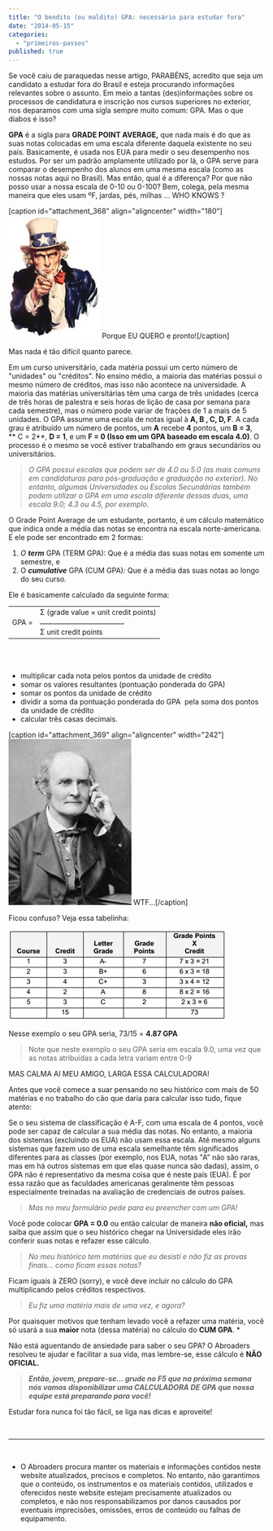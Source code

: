 ```yaml
---
title: "O bendito (ou maldito) GPA: necessário para estudar fora"
date: "2014-05-15"
categories: 
  - "primeiros-passos"
published: true
---
```


Se você caiu de paraquedas nesse artigo, PARABÉNS, acredito que seja um candidato a estudar fora do Brasil e esteja procurando informações relevantes sobre o assunto. Em meio a tantas (des)informações sobre os processos de candidatura e inscrição nos cursos superiores no exterior, nos deparamos com uma sigla sempre muito comum: GPA. Mas o que diabos é isso?

**GPA** é a sigla para **GRADE POINT AVERAGE,** que nada mais é do que as suas notas colocadas em uma escala diferente daquela existente no seu país. Basicamente, é usada nos EUA para medir o seu desempenho nos estudos. Por ser um padrão amplamente utilizado por lá, o GPA serve para comparar o desempenho dos alunos em uma mesma escala (como as nossas notas aqui no Brasil). Mas então, qual é a diferença? Por que não posso usar a nossa escala de 0-10 ou 0-100? Bem, colega, pela mesma maneira que eles usam ºF, jardas, pés, milhas ... WHO KNOWS ?

\[caption id="attachment\_368" align="aligncenter" width="180"\][![](images/Uncle20Sam.jpg)](http://www.abroaders.com.br/wp-content/uploads/2014/05/Uncle20Sam.jpg) Porque EU QUERO e pronto!\[/caption\]

Mas nada é tão difícil quanto parece.

Em um curso universitário, cada matéria possui um certo número de "unidades" ou "créditos". No ensino médio, a maioria das matérias possui o mesmo número de créditos, mas isso não acontece na universidade. A maioria das matérias universitárias têm uma carga de três unidades (cerca de três horas de palestra e seis horas de lição de casa por semana para cada semestre), mas o número pode variar de frações de 1 a mais de 5 unidades. O GPA assume uma escala de notas igual à **A, B , C, D, F**. A cada grau é atribuído um número de pontos, um **A** recebe **4** pontos, um **B = 3**, ** C = 2**, **D = 1**, e um **F = 0 (Isso em um GPA baseado em escala 4.0)**. O processo é o mesmo se você estiver trabalhando em graus secundários ou universitários.

> _O GPA possui escalas que podem ser de 4.0 ou 5.0 (as mais comuns em candidaturas para pós-graduação e graduação no exterior). No entanto, algumas Universidades ou Escolas Secundárias também podem utilizar o GPA em uma escala diferente dessas duas, uma escala 9.0; 4.3 ou 4.5, por exemplo._

O Grade Point Average de um estudante, portanto, é um cálculo matemático que indica onde a média das notas se encontra na escala norte-americana. E ele pode ser encontrado em 2 formas:

1. _O **term**_ GPA (TERM GPA): Que é a média das suas notas em somente um semestre, e
2. O _**cumulative**_ GPA (CUM GPA)_:_ Que é a média das suas notas ao longo do seu curso.

Ele é basicamente calculado da seguinte forma:

<table class="noborder" style="height: 114px;" border="0" width="287" cellspacing="0" cellpadding="5"><tbody><tr class="noborder"><td class="noborder" rowspan="2" valign="middle">GPA =</td><td class="noborder">Σ (grade value × unit credit points)<div></div>__________________________</td></tr><tr class="noborder"><td class="noborder">Σ unit credit points</td></tr></tbody></table>

- multiplicar cada nota pelos pontos da unidade de crédito
- somar os valores resultantes (pontuação ponderada do GPA)
- somar os pontos da unidade de crédito
- dividir a soma da pontuação ponderada do GPA  pela soma dos pontos da unidade de crédito
- calcular três casas decimais.

\[caption id="attachment\_369" align="aligncenter" width="242"\][![WTF...](images/math.jpg)](http://www.abroaders.com.br/wp-content/uploads/2014/05/math.jpg) WTF...\[/caption\]

Ficou confuso? Veja essa tabelinha:

[![GPA](images/GPA.jpg)](http://www.abroaders.com.br/wp-content/uploads/2014/05/GPA.jpg)

Nesse exemplo o seu GPA seria, 73/15 = **4.87 GPA**

> Note que neste exemplo o seu GPA seria em escala 9.0, uma vez que as notas atribuídas a cada letra variam entre 0-9

MAS CALMA AI MEU AMIGO, LARGA ESSA CALCULADORA!

Antes que você comece a suar pensando no seu histórico com mais de 50 matérias e no trabalho do cão que daria para calcular isso tudo, fique atento:

Se o seu sistema de classificação é A-F, com uma escala de 4 pontos, você pode ser capaz de calcular a sua média das notas. No entanto, a maioria dos sistemas (excluindo os EUA) não usam essa escala. Até mesmo alguns sistemas que fazem uso de uma escala semelhante têm significados diferentes para as classes (por exemplo, nos EUA, notas "A" não são raras, mas em há outros sistemas em que elas quase nunca são dadas), assim, o GPA não é representativo da mesma coisa que é neste país (EUA). É por essa razão que as faculdades americanas geralmente têm pessoas especialmente treinadas na avaliação de credenciais de outros países.

> _Mas no meu formulário pede para eu preencher com um GPA!_

Você pode colocar **GPA = 0.0** ou então calcular de maneira **não oficial,** mas saiba que assim que o seu histórico chegar na Universidade eles irão conferir suas notas e refazer esse cálculo.

> _No meu histórico tem matérias que eu desisti e não fiz as provas finais... como ficam essas notas?_

Ficam iguais à ZERO (sorry), e você deve incluir no cálculo do GPA multiplicando pelos créditos respectivos.

> _Eu fiz uma matéria mais de uma vez, e agora?_

Por quaisquer motivos que tenham levado você a refazer uma matéria, você só usará a sua **maior** nota (dessa matéria) no cálculo do **CUM GPA**. \*

Não está aguentando de ansiedade para saber o seu GPA? O Abroaders resolveu te ajudar e facilitar a sua vida, mas lembre-se, esse cálculo é **NÃO OFICIAL.**

> **_Então, jovem, prepare-se... grude no F5 que na próxima semana nós vamos disponibilizar uma CALCULADORA DE GPA que nossa equipe está preparando para você!_**

Estudar fora nunca foi tão fácil, se liga nas dicas e aproveite!

 

* * *

 

- O Abroaders procura manter os materiais e informações contidos neste website atualizados, precisos e completos. No entanto, não garantimos que o conteúdo, os instrumentos e os materiais contidos, utilizados e oferecidos neste website estejam precisamente atualizados ou completos, e não nos responsabilizamos por danos causados por eventuais imprecisões, omissões, erros de conteúdo ou falhas de equipamento.
